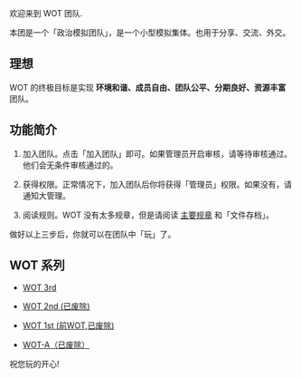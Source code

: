 欢迎来到 WOT 团队.

本团是一个「政治模拟团队」，是一个小型模拟集体。也用于分享、交流、外交。

## 理想

WOT 的终极目标是实现 **环境和谐、成员自由、团队公平、分期良好、资源丰富** 团队。

## 功能简介

1. 加入团队。点击「加入团队」即可。如果管理员开启审核，请等待审核通过。他们会无条件审核通过的。

2. 获得权限。正常情况下，加入团队后你将获得「管理员」权限。如果没有，请通知大管理。

3. 阅读规则。WOT 没有太多规章，但是请阅读 [主要规章](https://wuhuoiteam.github.io/back/20240630/) 和「文件存档」。

做好以上三步后，你就可以在团队中「玩」了。

## WOT 系列

- [WOT 3rd](https://www.luogu.com.cn/team/77751)

- [WOT 2nd (已废除)](https://www.luogu.com.cn/team/74847)

- [WOT 1st (前WOT,已废除)](https://www.luogu.com.cn/team/56436)

- [WOT-A（已废除）](https://www.luogu.com.cn/team/58129)

祝您玩的开心!